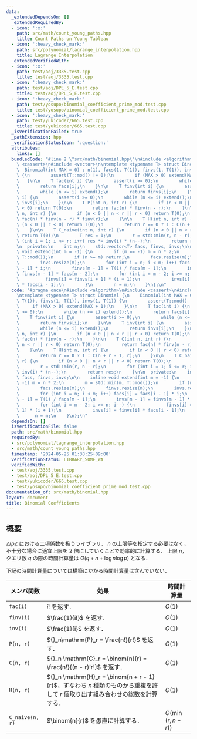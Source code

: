 ```yaml
---
data:
  _extendedDependsOn: []
  _extendedRequiredBy:
  - icon: ':x:'
    path: src/math/count_young_paths.hpp
    title: Count Paths on Young Tableau
  - icon: ':heavy_check_mark:'
    path: src/polynomial/lagrange_interpolation.hpp
    title: Lagrange Interpolation
  _extendedVerifiedWith:
  - icon: ':x:'
    path: test/aoj/3335.test.cpp
    title: test/aoj/3335.test.cpp
  - icon: ':heavy_check_mark:'
    path: test/aoj/DPL_5_E.test.cpp
    title: test/aoj/DPL_5_E.test.cpp
  - icon: ':heavy_check_mark:'
    path: test/yosupo/binomial_coefficient_prime_mod.test.cpp
    title: test/yosupo/binomial_coefficient_prime_mod.test.cpp
  - icon: ':heavy_check_mark:'
    path: test/yukicoder/665.test.cpp
    title: test/yukicoder/665.test.cpp
  _isVerificationFailed: true
  _pathExtension: hpp
  _verificationStatusIcon: ':question:'
  attributes:
    links: []
  bundledCode: "#line 2 \"src/math/binomial.hpp\"\n#include <algorithm>\n#include\
    \ <cassert>\n#include <vector>\n\ntemplate <typename T> struct Binomial {\n  \
    \  Binomial(int MAX = 0) : n(1), facs(1, T(1)), finvs(1, T(1)), invs(1, T(1))\
    \ {\n        assert(T::mod() != 0);\n        if (MAX > 0) extend(MAX + 1);\n \
    \   }\n\n    T fac(int i) {\n        assert(i >= 0);\n        while (n <= i) extend();\n\
    \        return facs[i];\n    }\n\n    T finv(int i) {\n        assert(i >= 0);\n\
    \        while (n <= i) extend();\n        return finvs[i];\n    }\n\n    T inv(int\
    \ i) {\n        assert(i >= 0);\n        while (n <= i) extend();\n        return\
    \ invs[i];\n    }\n\n    T P(int n, int r) {\n        if (n < 0 || n < r || r\
    \ < 0) return T(0);\n        return fac(n) * finv(n - r);\n    }\n\n    T C(int\
    \ n, int r) {\n        if (n < 0 || n < r || r < 0) return T(0);\n        return\
    \ fac(n) * finv(n - r) * finv(r);\n    }\n\n    T H(int n, int r) {\n        if\
    \ (n < 0 || r < 0) return T(0);\n        return r == 0 ? 1 : C(n + r - 1, r);\n\
    \    }\n\n    T C_naive(int n, int r) {\n        if (n < 0 || n < r || r < 0)\
    \ return T(0);\n        T res = 1;\n        r = std::min(r, n - r);\n        for\
    \ (int i = 1; i <= r; i++) res *= inv(i) * (n--);\n        return res;\n    }\n\
    \n  private:\n    int n;\n    std::vector<T> facs, finvs, invs;\n\n    inline\
    \ void extend(int m = -1) {\n        if (m == -1) m = n * 2;\n        m = std::min(m,\
    \ T::mod());\n        if (n >= m) return;\n        facs.resize(m);\n        finvs.resize(m);\n\
    \        invs.resize(m);\n        for (int i = n; i < m; i++) facs[i] = facs[i\
    \ - 1] * i;\n        finvs[m - 1] = T(1) / facs[m - 1];\n        invs[m - 1] =\
    \ finvs[m - 1] * facs[m - 2];\n        for (int i = m - 2; i >= n; i--) {\n  \
    \          finvs[i] = finvs[i + 1] * (i + 1);\n            invs[i] = finvs[i]\
    \ * facs[i - 1];\n        }\n        n = m;\n    }\n};\n"
  code: "#pragma once\n#include <algorithm>\n#include <cassert>\n#include <vector>\n\
    \ntemplate <typename T> struct Binomial {\n    Binomial(int MAX = 0) : n(1), facs(1,\
    \ T(1)), finvs(1, T(1)), invs(1, T(1)) {\n        assert(T::mod() != 0);\n   \
    \     if (MAX > 0) extend(MAX + 1);\n    }\n\n    T fac(int i) {\n        assert(i\
    \ >= 0);\n        while (n <= i) extend();\n        return facs[i];\n    }\n\n\
    \    T finv(int i) {\n        assert(i >= 0);\n        while (n <= i) extend();\n\
    \        return finvs[i];\n    }\n\n    T inv(int i) {\n        assert(i >= 0);\n\
    \        while (n <= i) extend();\n        return invs[i];\n    }\n\n    T P(int\
    \ n, int r) {\n        if (n < 0 || n < r || r < 0) return T(0);\n        return\
    \ fac(n) * finv(n - r);\n    }\n\n    T C(int n, int r) {\n        if (n < 0 ||\
    \ n < r || r < 0) return T(0);\n        return fac(n) * finv(n - r) * finv(r);\n\
    \    }\n\n    T H(int n, int r) {\n        if (n < 0 || r < 0) return T(0);\n\
    \        return r == 0 ? 1 : C(n + r - 1, r);\n    }\n\n    T C_naive(int n, int\
    \ r) {\n        if (n < 0 || n < r || r < 0) return T(0);\n        T res = 1;\n\
    \        r = std::min(r, n - r);\n        for (int i = 1; i <= r; i++) res *=\
    \ inv(i) * (n--);\n        return res;\n    }\n\n  private:\n    int n;\n    std::vector<T>\
    \ facs, finvs, invs;\n\n    inline void extend(int m = -1) {\n        if (m ==\
    \ -1) m = n * 2;\n        m = std::min(m, T::mod());\n        if (n >= m) return;\n\
    \        facs.resize(m);\n        finvs.resize(m);\n        invs.resize(m);\n\
    \        for (int i = n; i < m; i++) facs[i] = facs[i - 1] * i;\n        finvs[m\
    \ - 1] = T(1) / facs[m - 1];\n        invs[m - 1] = finvs[m - 1] * facs[m - 2];\n\
    \        for (int i = m - 2; i >= n; i--) {\n            finvs[i] = finvs[i +\
    \ 1] * (i + 1);\n            invs[i] = finvs[i] * facs[i - 1];\n        }\n  \
    \      n = m;\n    }\n};\n"
  dependsOn: []
  isVerificationFile: false
  path: src/math/binomial.hpp
  requiredBy:
  - src/polynomial/lagrange_interpolation.hpp
  - src/math/count_young_paths.hpp
  timestamp: '2024-05-25 01:38:25+09:00'
  verificationStatus: LIBRARY_SOME_WA
  verifiedWith:
  - test/aoj/3335.test.cpp
  - test/aoj/DPL_5_E.test.cpp
  - test/yukicoder/665.test.cpp
  - test/yosupo/binomial_coefficient_prime_mod.test.cpp
documentation_of: src/math/binomial.hpp
layout: document
title: Binomial Coefficients
---
```


## 概要
$\mathbb{Z}/p\mathbb{Z}$ における二項係数を扱うライブラリ．
$n$ の上限等を指定する必要はなく，不十分な場合に適宜上限を $2$ 倍にしていくことで効率的に計算する．
上限 $n$，クエリ数 $q$ の際の時間計算量は $O(q + n + \log n\log p)$ となる．

下記の時間計算量については構築にかかる時間計算量は含んでいない．

| メンバ関数      | 効果                                                                                                                           | 時間計算量          |
| --------------- | ------------------------------------------------------------------------------------------------------------------------------ | ------------------- |
| `fac(i)`        | $i!$ を返す．                                                                                                                  | $O(1)$              |
| `finv(i)`       | $\frac{1}{i!}$ を返す．                                                                                                        | $O(1)$              |
| `inv(i)`        | $\frac{1}{i}$ を返す．                                                                                                         | $O(1)$              |
| `P(n, r)`       | ${}_n\mathrm{P}_r = \frac{n!}{r!}$ を返す．                                                                                    | $O(1)$              |
| `C(n, r)`       | ${}_n \mathrm{C}_r = \binom{n}{r} = \frac{n!}{(n - r)!r!}$ を返す．                                                            | $O(1)$              |
| `H(n, r)`       | ${}_n \mathrm{H}_r = \binom{n + r - 1}{r}$，すなわち $n$ 種類のものから重複を許して $r$ 個取り出す組み合わせの総数を計算する． | $O(1)$              |
| `C_naive(n, r)` | $\binom{n}{r}$ を愚直に計算する．                                                                                              | $O(\min(r, n - r))$ |

